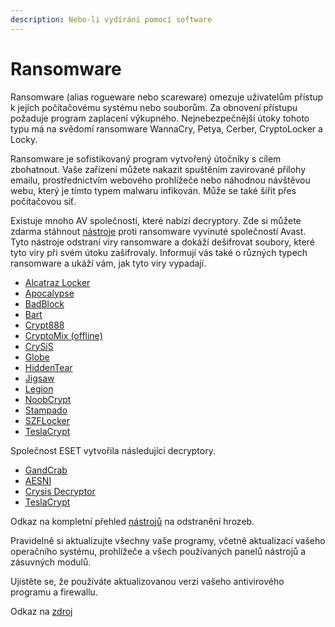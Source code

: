 ```yaml
---
description: Nebo-li vydírání pomocí software
---
```


# Ransomware

Ransomware (alias rogueware nebo scareware) omezuje uživatelům přístup k jejich počítačovému systému nebo souborům. Za obnovení přístupu požaduje program zaplacení výkupného. Nejnebezpečnější útoky tohoto typu má na svědomí ransomware WannaCry, Petya, Cerber, CryptoLocker a Locky.

Ransomware je sofistikovaný program vytvořený útočníky s cílem zbohatnout. Vaše zařízení můžete nakazit spuštěním zavirované přílohy emailu, prostřednictvím webového prohlížeče nebo náhodnou návštěvou webu, který je tímto typem malwaru infikován. Může se také šířit přes počítačovou síť.

Existuje mnoho AV společností, které nabízí decryptory. Zde si můžete zdarma stáhnout [nástroje](https://www.avast.com/cs-cz/ransomware-decryption-tools) proti ransomware vyvinuté společností Avast. Tyto nástroje odstraní viry ransomware a dokáží dešifrovat soubory, které tyto viry při svém útoku zašifrovaly. Informují vás také o různých typech ransomware a ukáží vám, jak tyto viry vypadají.

* [Alcatraz Locker](https://www.avast.com/cs-cz/ransomware-decryption-tools#alcatraz)
* [Apocalypse](https://www.avast.com/cs-cz/ransomware-decryption-tools#apocalypse)
* [BadBlock](https://www.avast.com/cs-cz/ransomware-decryption-tools#badblock)
* [Bart](https://www.avast.com/cs-cz/ransomware-decryption-tools#bart)
* [Crypt888](https://www.avast.com/cs-cz/ransomware-decryption-tools#crypt)
* [CryptoMix (offline)](https://www.avast.com/cs-cz/ransomware-decryption-tools#cryptomix)
* [CrySiS](https://www.avast.com/cs-cz/ransomware-decryption-tools#crysis)
* [Globe](https://www.avast.com/cs-cz/ransomware-decryption-tools#globe)
* [HiddenTear](https://www.avast.com/cs-cz/ransomware-decryption-tools#hiddentear)
* [Jigsaw](https://www.avast.com/cs-cz/ransomware-decryption-tools#jigsaw)
* [Legion](https://www.avast.com/cs-cz/ransomware-decryption-tools#legion)
* [NoobCrypt](https://www.avast.com/cs-cz/ransomware-decryption-tools#noobcrypt)
* [Stampado](https://www.avast.com/cs-cz/ransomware-decryption-tools#stampado)
* [SZFLocker](https://www.avast.com/cs-cz/ransomware-decryption-tools#szflocker)
* [TeslaCrypt](https://www.avast.com/cs-cz/ransomware-decryption-tools#teslacrypt)

Společnost ESET vytvořila následující decryptory.

* [GandCrab](https://servis.eset.cz/Knowledgebase/Article/View/726/46/jak-pouzit-nastroj-eset-gandcrab-pro-desifrovani-dat)
* [AESNI](https://servis.eset.cz/Knowledgebase/Article/View/660/46/jak-pouzit-nastroj-eset-aes-ni-decryptor-pro-desifrovani-dat)
* [Crysis Decryptor](https://servis.eset.cz/Knowledgebase/Article/View/635/46/jak-pouzit-nastroj-eset-crysis-decryptor-pro-desifrovani-dat)
* [TeslaCrypt](https://servis.eset.cz/Knowledgebase/Article/View/606/46/jak-pouzit-nastroj-eset-teslacrypt-decrypter-pro-desifrovani-dat)

Odkaz na kompletní přehled [nástrojů](https://servis.eset.cz/Knowledgebase/List/Index/46/odstranni-nakazy) na odstranění hrozeb.

Pravidelně si aktualizujte všechny vaše programy, včetně aktualizací vašeho operačního systému, prohlížeče a všech používaných panelů nástrojů a zásuvných modulů.

Ujistěte se, že používáte aktualizovanou verzi vašeho antivirového programu a firewallu.

Odkaz na [zdroj](https://www.avast.com/cs-cz/c-online-threats)
